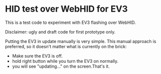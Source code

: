 # HID test over WebHID for EV3

This is a test code to experiment with EV3 flashing over WebHID.

Disclaimer: ugly and draft code for first prototype only.

Putting the EV3 in update manually is very simple. This manual approach is preferred, so it doesn't matter what is currently on the brick:

-   Make sure the EV3 is off.
-   hold right button while you turn the EV3 on normally.
-   you will see "updating..." on the screen.That's it.
